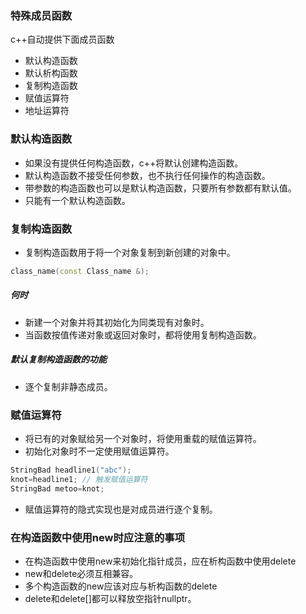 ### 特殊成员函数

c++自动提供下面成员函数

- 默认构造函数
- 默认析构函数
- 复制构造函数
- 赋值运算符
- 地址运算符

### 默认构造函数

- 如果没有提供任何构造函数，c++将默认创建构造函数。
- 默认构造函数不接受任何参数，也不执行任何操作的构造函数。
- 带参数的构造函数也可以是默认构造函数，只要所有参数都有默认值。
- 只能有一个默认构造函数。

### 复制构造函数

- 复制构造函数用于将一个对象复制到新创建的对象中。

```c++
class_name(const Class_name &);
```

##### 何时

- 新建一个对象并将其初始化为同类现有对象时。
- 当函数按值传递对象或返回对象时，都将使用复制构造函数。

##### 默认复制构造函数的功能

- 逐个复制非静态成员。

### 赋值运算符

- 将已有的对象赋给另一个对象时，将使用重载的赋值运算符。
- 初始化对象时不一定使用赋值运算符。

```c++
StringBad headline1("abc");
knot=headline1; // 触发赋值运算符
StringBad metoo=knot; 
```

- 赋值运算符的隐式实现也是对成员进行逐个复制。

### 在构造函数中使用new时应注意的事项

- 在构造函数中使用new来初始化指针成员，应在析构函数中使用delete
- new和delete必须互相兼容。
- 多个构造函数的new应该对应与析构函数的delete
- delete和delete[]都可以释放空指针nullptr。

